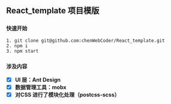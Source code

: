 ## React_template 项目模版

### `快速开始`

    1. git clone git@github.com:chenWebCoder/React_template.git
    2. npm i
    3. npm start

### `涉及内容`

- [x] **UI 层：Ant Design**
- [x] **数据管理工具：mobx**
- [x] **对CSS 进行了模块化处理（postcss-scss）**
